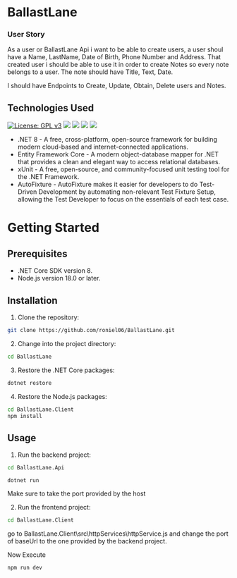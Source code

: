 # BallastLane

### User Story
As a user or BallastLane Api i want to be able to create users, a user shoul have a Name, LastName, Date of Birth,
Phone Number and Address. That created user i should be able to use it in order to create Notes so every note belongs to a user.
The note should have Title, Text, Date.

I should have Endpoints to Create, Update, Obtain, Delete users and Notes.

## Technologies Used
[![License: GPL v3](https://img.shields.io/badge/License-GPLv3-blue.svg)](https://www.gnu.org/licenses/gpl-3.0) ![](https://img.shields.io/badge/.NET_Core-blue?logo=.net) ![](https://img.shields.io/badge/Entity_Framework_Core-purple?logo=.net) ![](https://img.shields.io/badge/xUnit-orange?logo=xunit) ![](https://img.shields.io/badge/Vue.js-darkgreen?logo=vue.js)
- .NET 8 - A free, cross-platform, open-source framework for building modern cloud-based and internet-connected applications.
- Entity Framework Core - A modern object-database mapper for .NET that provides a clean and elegant way to access relational databases.
- xUnit - A free, open-source, and community-focused unit testing tool for the .NET Framework.
- AutoFixture - AutoFixture makes it easier for developers to do Test-Driven Development by automating non-relevant Test Fixture Setup, allowing the Test Developer to focus on the essentials of each test case.

# Getting Started

## Prerequisites
- .NET Core SDK version 8.
- Node.js version 18.0 or later.

## Installation

1. Clone the repository:
```bash
git clone https://github.com/roniel06/BallastLane.git
```

2. Change into the project directory:
```bash
cd BallastLane
```

3. Restore the .NET Core packages:
```bash
dotnet restore
```

4. Restore the Node.js packages:
```bash
cd BallastLane.Client
npm install
```

## Usage

1. Run the backend project:
```bash
cd BallastLane.Api
```

```
dotnet run
```

Make sure to take the port provided by the host

2. Run the frontend project:
```bash
cd BallastLane.Client
```

go to BallastLane.Client\src\httpServices\httpService.js 
and change the port of baseUrl to the one provided by the backend project.

Now Execute
```
npm run dev
```
